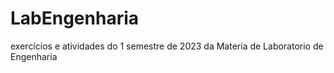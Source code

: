 # LabEngenharia
exercícios e atividades do 1 semestre de 2023 da Materia de Laboratorio de Engenharia

